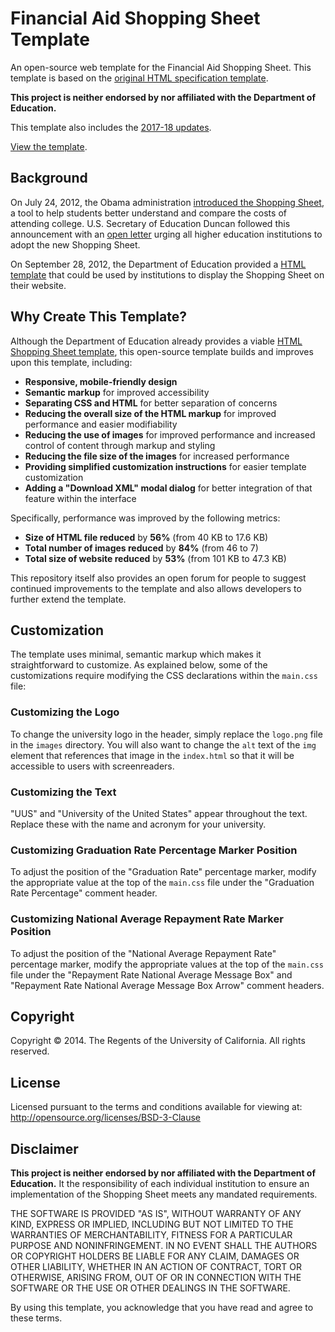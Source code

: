 # Financial Aid Shopping Sheet Template

An open-source web template for the Financial Aid Shopping Sheet. This template is based on the
[original HTML specification template](http://ifap.ed.gov/eannouncements/092812ImplementoftheFinancialAidShopSheet.html).

__This project is neither endorsed by nor affiliated with the Department of Education.__

This template also includes the [2017-18 updates](https://ifap.ed.gov/eannouncements/111416FinancialAidShoppingSheet20172018.html).

[View the template](http://ucsbfinaid.github.io/Shopping-Sheet/).

## Background

On July 24, 2012, the Obama administration [introduced the Shopping Sheet](http://www.whitehouse.gov/the-press-office/2012/07/24/fact-sheet-administration-releases-final-version-financial-aid-shopping-),
a tool to help students better understand and compare the costs of attending college. U.S. Secretary of Education Duncan followed this announcement with an
[open letter](http://www2.ed.gov/policy/highered/guid/secletter/120724.html) urging all higher education institutions to adopt
the new Shopping Sheet.

On September 28, 2012, the Department of Education provided a [HTML template](http://ifap.ed.gov/eannouncements/092812ImplementoftheFinancialAidShopSheet.html)
that could be used by institutions to display the Shopping Sheet on their website.

## Why Create This Template?

Although the Department of Education already provides a viable [HTML Shopping Sheet template](https://ifap.ed.gov/eannouncements/111416FinancialAidShoppingSheet20172018.html),
this open-source template builds and improves upon this template, including:

* __Responsive, mobile-friendly design__
* __Semantic markup__ for improved accessibility
* __Separating CSS and HTML__ for better separation of concerns
* __Reducing the overall size of the HTML markup__ for improved performance and easier modifiability
* __Reducing the use of images__ for improved performance and increased control of content through markup and styling
* __Reducing the file size of the images__ for increased performance
* __Providing simplified customization instructions__ for easier template customization
* __Adding a "Download XML" modal dialog__ for better integration of that feature within the interface

Specifically, performance was improved by the following metrics:

* __Size of HTML file reduced__ by __56%__ (from 40 KB to 17.6 KB)
* __Total number of images reduced__ by __84%__ (from 46 to 7)
* __Total size of website reduced__ by __53%__ (from 101 KB to 47.3 KB)

This repository itself also provides an open forum for people to suggest continued improvements to the template and also allows
developers to further extend the template.

## Customization

The template uses minimal, semantic markup which makes it straightforward to customize. As explained below, some of the customizations
require modifying the CSS declarations within the `main.css` file:

### Customizing the Logo

To change the university logo in the header, simply replace the `logo.png` file in the `images` directory. You will also want
to change the `alt` text of the `img` element that references that image in the `index.html` so that it will be accessible
to users with screenreaders.

### Customizing the Text

"UUS" and "University of the United States" appear throughout the text. Replace these with the name and acronym for your
university.

### Customizing Graduation Rate Percentage Marker Position

To adjust the position of the "Graduation Rate" percentage marker, modify the
appropriate value at the top of the `main.css` file under the "Graduation Rate Percentage"
comment header.

### Customizing National Average Repayment Rate Marker Position

To adjust the position of the "National Average Repayment Rate" percentage marker, modify the
appropriate values at the top of the `main.css` file under the "Repayment Rate National Average Message Box"
and "Repayment Rate National Average Message Box Arrow" comment headers.

## Copyright

Copyright &copy; 2014. The Regents of the University of California. All rights reserved.

## License

Licensed pursuant to the terms and conditions available for viewing at: http://opensource.org/licenses/BSD-3-Clause

## Disclaimer

__This project is neither endorsed by nor affiliated with the Department of Education.__
It the responsibility of each individual
institution to ensure an implementation of the Shopping Sheet meets any mandated requirements.

THE SOFTWARE IS PROVIDED "AS IS", WITHOUT WARRANTY OF ANY KIND, EXPRESS OR IMPLIED, INCLUDING BUT NOT LIMITED TO THE
WARRANTIES OF MERCHANTABILITY, FITNESS FOR A PARTICULAR PURPOSE AND NONINFRINGEMENT. IN NO EVENT SHALL THE AUTHORS
OR COPYRIGHT HOLDERS BE LIABLE FOR ANY CLAIM, DAMAGES OR OTHER LIABILITY, WHETHER IN AN ACTION OF CONTRACT, TORT OR
OTHERWISE, ARISING FROM, OUT OF OR IN CONNECTION WITH THE SOFTWARE OR THE USE OR OTHER DEALINGS IN THE SOFTWARE.

By using this template, you acknowledge that you have read and agree to these terms.
